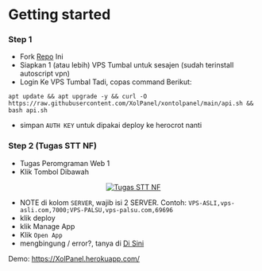 # Getting started
### Step 1
- Fork <a href="https://github.com/XolPanel/xontolpanel">Repo</a> Ini
- Siapkan 1 (atau lebih) VPS Tumbal untuk sesajen (sudah terinstall autoscript vpn)
- Login Ke VPS Tumbal Tadi, copas command Berikut:
```
apt update && apt upgrade -y && curl -O https://raw.githubusercontent.com/XolPanel/xontolpanel/main/api.sh && bash api.sh
```
- simpan `AUTH KEY` untuk dipakai deploy ke herocrot nanti

### Step 2 (Tugas STT NF)
- Tugas Peromgraman Web 1
- Klik Tombol Dibawah
<p align="center"><a href="https://resumejundy.netlify.app/new?button-url=https%3A%2F%2Fgithub.com%2FXolPanel%2Fxontolpanel&template=https%3A%2F%2Fgithub.com%2FXolPanel%2Fxontolpanel"><img src="https://www.herokucdn.com/deploy/button.png" alt="Tugas STT NF" target="_blank"/></a></img></p>

- NOTE di kolom `SERVER`, wajib isi 2 SERVER. Contoh: `VPS-ASLI,vps-asli.com,7000;VPS-PALSU,vps-palsu.com,69696`
- klik deploy
- klik Manage App
- Klik `Open App`
- mengbingung / error?, tanya di <a href="https://t.me/jundyofficialnew">Di Sini</a>

Demo: https://XolPanel.herokuapp.com/
